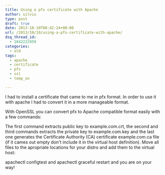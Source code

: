 ```yaml
---
title: Using a pfx certificate with Apache
author: silviu
type: post
draft: true
date: 2013-10-10T08:42:24+00:00
url: /2013/10/10/using-a-pfx-certificate-with-apache/
dsq_thread_id:
  - 1842222959
categories:
  - old
tags:
  - apache
  - certificate
  - pfx
  - ssl
  - temp_on

---
```

I had to install a certificate that came to me in pfx format. In order to use it with apache I had to convert it in a more manageable format.

With OpenSSL you can convert pfx to Apache compatible format easily with a few commands:

The first command extracts public key to example.com.crt, the second and third commands extracts the private key to example.com.key and the last one generates the Certificate Authority (CA) certificate example.com.ca file (if it cames out empty don't include it in the virtual host definition). Move all files to the apropriate locations for your distro and add them to the virtual host:


apachectl configtest and apachectl graceful restart and you are on your way!